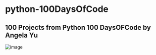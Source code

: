 # python-100DaysOfCode
## 100 Projects from Python 100 DaysOFCode by Angela Yu 



![image](https://github.com/user-attachments/assets/10ea9a56-d824-4439-8c3e-b4032bb48d4d)
